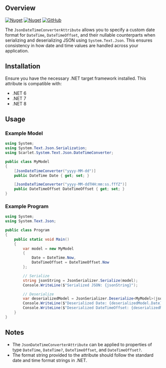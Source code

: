 ## Overview
[![Nuget](https://img.shields.io/nuget/v/Scarlet.System.Text.Json.DateTimeConverter?color=ff4081&logo=nuget)](https://www.nuget.org/packages/Scarlet.System.Text.Json.DateTimeConverter)
[![Nuget](https://img.shields.io/nuget/dt/Scarlet.System.Text.Json.DateTimeConverter?color=ff4081&label=nuget%20downloads&logo=nuget)](https://www.nuget.org/packages/Scarlet.System.Text.Json.DateTimeConverter)
[![GitHub](https://img.shields.io/github/license/ScarletKuro/Scarlet.System.Text.Json.DateTimeConverter?color=594ae2&logo=github)](https://github.com/ScarletKuro/Scarlet.System.Text.Json.DateTimeConverter/blob/master/LICENSE)

The `JsonDateTimeConverterAttribute` allows you to specify a custom date format for `DateTime`, `DateTimeOffset`, and their nullable counterparts when serializing and deserializing JSON using `System.Text.Json`. This ensures consistency in how date and time values are handled across your application.

## Installation

Ensure you have the necessary .NET target framework installed. This attribute is compatible with:
- .NET 6
- .NET 7
- .NET 8

## Usage

### Example Model

```csharp
using System;
using System.Text.Json.Serialization;
using Scarlet.System.Text.Json.DateTimeConverter;

public class MyModel
{
    [JsonDateTimeConverter("yyyy-MM-dd")]
    public DateTime Date { get; set; }

    [JsonDateTimeConverter("yyyy-MM-ddTHH:mm:ss.fffZ")]
    public DateTimeOffset DateTimeOffset { get; set; }
}
```

### Example Program

```csharp
using System;
using System.Text.Json;

public class Program
{
    public static void Main()
    {
        var model = new MyModel
        {
            Date = DateTime.Now,
            DateTimeOffset = DateTimeOffset.Now
        };

        // Serialize
        string jsonString = JsonSerializer.Serialize(model);
        Console.WriteLine($"Serialized JSON: {jsonString}");

        // Deserialize
        var deserializedModel = JsonSerializer.Deserialize<MyModel>(jsonString);
        Console.WriteLine($"Deserialized Date: {deserializedModel.Date}");
        Console.WriteLine($"Deserialized DateTimeOffset: {deserializedModel.DateTimeOffset}");
    }
}
```

## Notes

- The `JsonDateTimeConverterAttribute` can be applied to properties of type `DateTime`, `DateTime?`, `DateTimeOffset`, and `DateTimeOffset?`.
- The format string provided to the attribute should follow the standard date and time format strings in .NET.
